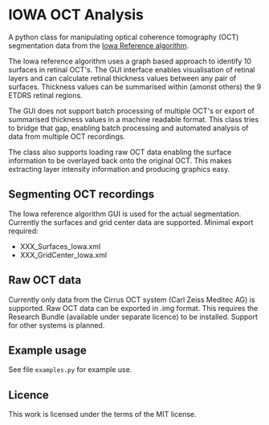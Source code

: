 # IOWA OCT Analysis

A python class for manipulating optical coherence tomography (OCT) segmentation data from the [Iowa Reference algorithm](https://www.iibi.uiowa.edu/content/iowa-reference-algorithms-human-and-murine-oct-retinal-layer-analysis-and-display).

The Iowa reference algorithm uses a graph based approach to identify 10 surfaces in retinal OCT's. The GUI interface enables visualisation of retinal layers and can calculate retinal thickness values between any pair of surfaces. Thickness values can be summarised within (amonst others) the 9 ETDRS retinal regions.

The GUI does not support batch processing of multiple OCT's or export of summarised thickness values in a machine readable format. This class tries to bridge that gap, enabling batch processing and automated analysis of data from multiple OCT recordings.

The class also supports loading raw OCT data enabling the surface information to be overlayed back onto the original OCT. This makes extracting layer intensity information and producing graphics easy.

## Segmenting OCT recordings

The Iowa reference algorithm GUI is used for the actual segmentation. Currently the surfaces and grid center data are supported.
Minimal export required:
* XXX_Surfaces_Iowa.xml
* XXX_GridCenter_Iowa.xml

## Raw OCT data

Currently only data from the Cirrus OCT system (Carl Zeiss Meditec AG) is supported. Raw OCT data can be exported in .img format. This requires the Research Bundle (available under separate licence) to be installed.
Support for other systems is planned.

## Example usage

See file `examples.py` for example use.

## Licence
This work is licensed under the terms of the MIT license.
